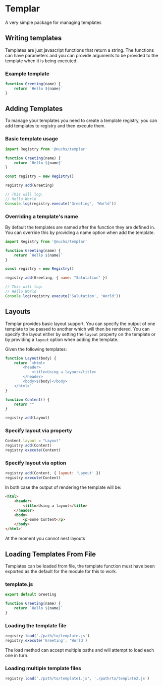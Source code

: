 # Templar

A very simple package for managing templates

## Writing templates

Templates are just javascript functions that return a string. The functions can
have parameters and you can provide arguments to be provided to the template
when it is being executed.

### Example template
```javascript
function Greeting(name) {
    return `Hello ${name}`
}
```

## Adding Templates

To manage your templates you need to create a template registry, you can
add templates to registry and then execute them.

### Basic template usage
```javascript
import Registry from '@nuchs/templar'

function Greeting(name) {
    return `Hello ${name}`
}

const registry = new Registry()

registry.add(Greeting)

// This will log:
// Hello World
Console.log(registry.execute('Greeting', 'World'))
```

### Overriding a template's name
By default the templates are named after the function they are defined in. You
can override this by providing a name option when add the template.

```javascript
import Registry from '@nuchs/templar'

function Greeting(name) {
    return `Hello ${name}`
}

const registry = new Registry()

registry.add(Greeting, { name: "Salutation" })

// This will log:
// Hello World
Console.log(registry.execute('Salutation', 'World'))
```

## Layouts

Templar provides basic layout support. You can specify the output of one
template to be passed to another which will then be rendered. You can specify
the layout either by setting the `layout` property on the template or by
providing a `layout` option when adding the template.

Given the following templates:

```javascript
function Layout(body) {
    return `<html>
        <header>
            <title>Using a layout</title>
        </header>
        <body>${body}</body>
    </html>`
}

function Content() {
    return ""
}

registry.add(Layout)
```

### Specify layout via property
```javascript
Content.layout = "Layout"
registry.add(Content)
registry.execute(Content)
```

### Specify layout via option
```javascript
registry.add(Content, { layout: 'Layout' })
registry.execute(Content)
```

In both case the output of rendering the template will be:

```html
<html>
    <header>
        <title>Using a layout</title>
    </header>
    <body>
        <p>Some Content</p>
    </body>
</html>`
```

At the moment you cannot nest layouts

## Loading Templates From File

Templates can be loaded from file, the template function must have been exported
as the default for the module for this to work.

### template.js
```javascript
export default Greeting

function Greeting(name) {
    return `Hello ${name}`
}
```

### Loading the template file
```javascript
registry.load('./path/to/template.js')
registry.execute('Greeting', 'World')
```

The load method can accept multiple paths and will attempt to load each one in
turn.

### Loading multiple template files
```javascript
registry.load('./path/to/template1.js', './path/to/template2.js')
```
